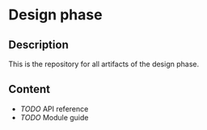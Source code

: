 # Design phase
## Description
This is the repository for all artifacts of the design phase.

## Content
* *TODO* API reference
* *TODO* Module guide
